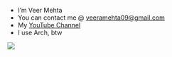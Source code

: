- I’m Veer Mehta
- You can contact me @ veeramehta09@gmail.com
- My <a href = "https://www.youtube.com/channel/UCh3W3wp21DUy8d5Y_VTLFVg">YouTube Channel</a>
- I use Arch, btw
<img src = "https://www.codewars.com/users/Veer%20Mehta/badges/small">
